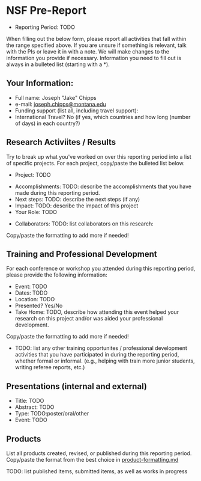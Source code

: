 # NSF Pre-Report

* Reporting Period: TODO 

When filling out the below form, please report all activities that fall within
the range specified above.  If you are unsure if something is relevant, talk
with the PIs or leave it in with a note.  We will make changes to the
information you provide if necessary.  Information you need to fill out is
always in a bulleted list (starting with a *).

## Your Information:

* Full name: Joseph "Jake" Chipps
* e-mail: joseph.chipps@montana.edu
* Funding support (list all, including travel support): 
* International Travel? No (if yes, which countries and how long (number of days) in each country?)

## Research Activiites / Results

Try to break up what you've worked on over this reporting period into a list of
specific projects.  For each project, copy/paste the bulleted list below.

+ Project: TODO
* Accomplishments: TODO: describe the accomplishments that you have made
  during this reporting period.
* Next steps: TODO: describe the next steps (if any)
* Impact: TODO: describe the impact of this project
* Your Role: TODO
+ Collaborators: TODO: list collaborators on this research:

Copy/paste the formatting to add more if needed!

## Training and Professional Development

For each conference or workshop you attended during this reporting period,
please provide the following information:

* Event: TODO
* Dates: TODO
* Location: TODO
* Presented? Yes/No
* Take Home: TODO, describe how attending this event helped your research on this
  project and/or was aided your professional development.

Copy/paste the formatting to add more if needed!

+ TODO: list any other training opportunites / professional development activities
that you have participated in during the reporting period, whether formal or
informal.  (e.g., helping with train more junior students, writing referee
reports, etc.)

## Presentations (internal and external)

* Title: TODO
* Abstract: TODO
* Type: TODO:poster/oral/other
* Event: TODO 

## Products

List all products created, revised, or published during this reporting period.
Copy/paste the format from the best choice in [product-formatting.md](https://github.com/compTAG/student-resources/tree/master/reports/product-formatting.md)

TODO: list published items, submitted items, as well as works in progress

